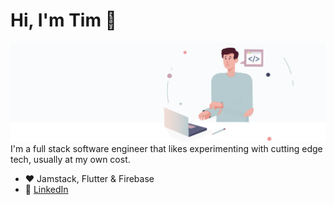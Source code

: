 # Hi, I'm Tim 👋

![bg][banner]
I'm a full stack software engineer that likes experimenting with cutting edge tech, usually at my own cost.
- ❤️ Jamstack, Flutter & Firebase
- 👔 [LinkedIn][linkedin] 

[banner]: https://raw.githubusercontent.com/timeitel/timeitel/master/banner.svg
[website]: https://timeitel.com
[linkedin]: https://www.linkedin.com/in/tim-eitel/
